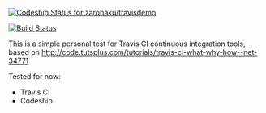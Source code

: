 
[ ![Codeship Status for zarobaku/travisdemo](https://www.codeship.io/projects/994ebda0-1c91-0132-fcac-3ad8b5c6c617/status)](https://www.codeship.io/projects/35223)


[![Build Status](https://travis-ci.org/enricosciacca/travisdemo.svg?branch=master)](https://travis-ci.org/enricosciacca/travisdemo)


This is a simple personal test for ~~Travis CI~~ continuous integration tools, based on
http://code.tutsplus.com/tutorials/travis-ci-what-why-how--net-34771


Tested for now:

 * Travis CI
 * Codeship
